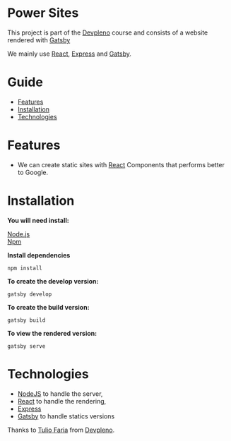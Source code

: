 # Power Sites

This project is part of the [Devpleno](http://devpleno.com/) course and consists of a website rendered with [Gatsby](https://www.gatsbyjs.org/)

We mainly use [React](https://reactjs.org), [Express](https://expressjs.com/) and [Gatsby](https://www.gatsbyjs.org/).

# Guide

* [Features](#features)
* [Installation](#installation)
* [Technologies](#technologies)


# Features

*  We can create static sites with [React](https://reactjs.org) Components that performs better to Google.

# Installation

**You will need install:**

 [Node.js](https://nodejs.org/en/download/) <br />
 [Npm](https://www.npmjs.com/) 

**Install dependencies**

```npm install```


**To create the develop version:**

```gatsby develop```

**To create the build version:**

```gatsby build```

**To view the rendered version:**

```gatsby serve```

# Technologies

* [NodeJS](https://nodejs.org/en/) to handle the server, 
* [React](https://reactjs.org) to handle the rendering, 
* [Express](https://expressjs.com/)
* [Gatsby](https://www.gatsbyjs.org/) to handle statics versions


Thanks to [Tulio Faria](https://github.com/tuliofaria) from [Devpleno](http://devpleno.com/).
##